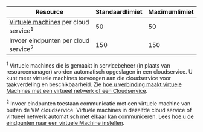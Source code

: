Resource|Standaardlimiet|Maximumlimiet
---|---|---
[Virtuele machines](../articles/virtual-machines/virtual-machines-linux-about.md) per cloud service<sup>1</sup>|50|50
Invoer eindpunten per cloud service<sup>2</sup>|150|150

<sup>1</sup> Virtuele machines die is gemaakt in servicebeheer (in plaats van resourcemanager) worden automatisch opgeslagen in een cloudservice. U kunt meer virtuele machines toevoegen aan die cloudservice voor taakverdeling en beschikbaarheid. Zie [hoe u verbinding maakt virtuele Machines met een virtueel netwerk of een Cloudservice](../articles/virtual-machines/virtual-machines-linux-classic-connect-vms.md).

<sup>2</sup> Invoer eindpunten toestaan communicatie met een virtuele machine van buiten de VM cloudservice. Virtuele machines in dezelfde cloud service of virtueel netwerk automatisch met elkaar kan communiceren. Lees [hoe u de eindpunten naar een virtuele Machine instellen](../articles/virtual-machines/virtual-machines-windows-classic-setup-endpoints.md). 
